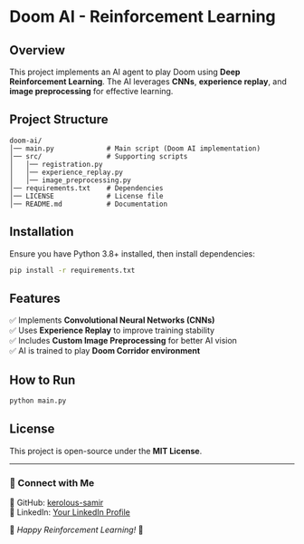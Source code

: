 # Doom AI - Reinforcement Learning

## Overview
This project implements an AI agent to play Doom using **Deep Reinforcement Learning**. The AI leverages **CNNs**, **experience replay**, and **image preprocessing** for effective learning.

## Project Structure
```
doom-ai/
│── main.py             # Main script (Doom AI implementation)
│── src/                # Supporting scripts
│   │── registration.py  
│   │── experience_replay.py  
│   │── image_preprocessing.py  
│── requirements.txt    # Dependencies
│── LICENSE             # License file
│── README.md           # Documentation
```

## Installation
Ensure you have Python 3.8+ installed, then install dependencies:

```bash
pip install -r requirements.txt
```

## Features
✅ Implements **Convolutional Neural Networks (CNNs)**  
✅ Uses **Experience Replay** to improve training stability  
✅ Includes **Custom Image Preprocessing** for better AI vision  
✅ AI is trained to play **Doom Corridor environment**  

## How to Run
```bash
python main.py
```

## License
This project is open-source under the **MIT License**.

---

### 🔗 Connect with Me
📌 GitHub: [kerolous-samir](https://github.com/kerolous-samir)  
📌 LinkedIn: [Your LinkedIn Profile](https://www.linkedin.com/in/kerolous-samir-ai-engineer)  

🚀 *Happy Reinforcement Learning!* 🎯
